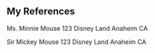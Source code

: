 ## My References

Ms. Minnie Mouse
123 Disney Land
Anaheim CA

Sir Mickey Mouse
123 Disney Land
Anaheim CA
